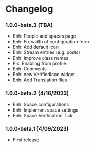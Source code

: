 Changelog
=========
### 1.0.0-beta.3 (TBA)
- Enh: People and spaces page
- Enh: Fix width of configuration form
- Enh: Add default icon
- Enh: Stream entries (e.g. posts)
- Enh: Improve class names
- Fix: Enabling from profile
- Enh: Comments
- Enh: new VerifiedIcon widget
- Enh: Add Translation files

### 1.0.0-beta.2 (4/16/2023)
- Enh: Space configurations
- Enh: Implement space settings
- Enh: Space Verification Tick

### 1.0.0-beta.1 (4/09/2023)
- First release
